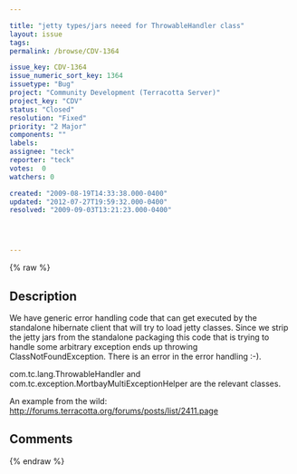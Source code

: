 ```yaml
---

title: "jetty types/jars neeed for ThrowableHandler class"
layout: issue
tags: 
permalink: /browse/CDV-1364

issue_key: CDV-1364
issue_numeric_sort_key: 1364
issuetype: "Bug"
project: "Community Development (Terracotta Server)"
project_key: "CDV"
status: "Closed"
resolution: "Fixed"
priority: "2 Major"
components: ""
labels: 
assignee: "teck"
reporter: "teck"
votes:  0
watchers: 0

created: "2009-08-19T14:33:38.000-0400"
updated: "2012-07-27T19:59:32.000-0400"
resolved: "2009-09-03T13:21:23.000-0400"




---
```


{% raw %}

## Description

<div markdown="1" class="description">

We have generic error handling code that can get executed by the standalone hibernate client that will try to load jetty classes. Since we strip the jetty jars from the standalone packaging this code that is trying to handle some arbitrary exception ends up throwing ClassNotFoundException. There is an error in the error handling :-). 

com.tc.lang.ThrowableHandler and com.tc.exception.MortbayMultiExceptionHelper are the relevant classes. 

An example from the wild:
http://forums.terracotta.org/forums/posts/list/2411.page



</div>

## Comments



{% endraw %}
